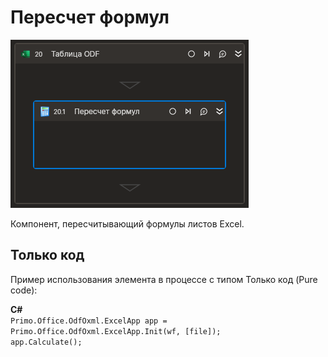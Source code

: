 # Пересчет формул

![](../../../../resources/activities/basic/odf/table/cropped-formularecalc-fixed.png)

Компонент, пересчитывающий формулы листов Excel.

## Только код
Пример использования элемента в процессе с типом Только код (Pure code):  

**C#**  
`Primo.Office.OdfOxml.ExcelApp app = Primo.Office.OdfOxml.ExcelApp.Init(wf, [file]);`  
`app.Calculate();`

